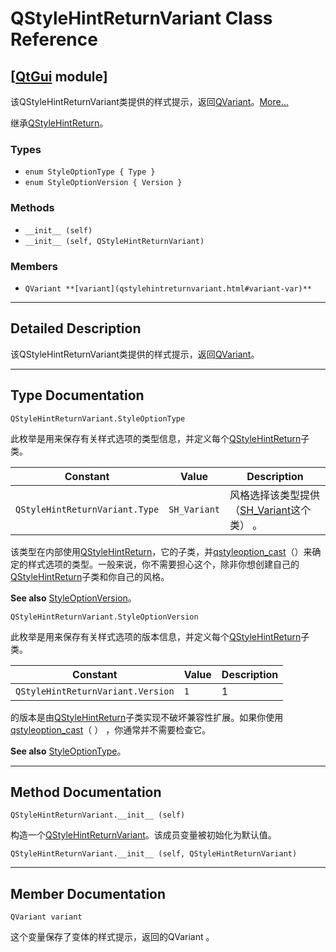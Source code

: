 # QStyleHintReturnVariant Class Reference

## [[QtGui](index.htm) module]

该QStyleHintReturnVariant类提供的样式提示，返回[QVariant](qvariant.html)。[More...](#details)

继承[QStyleHintReturn](qstylehintreturn.html)。

### Types

*   `enum StyleOptionType { Type }`
*   `enum StyleOptionVersion { Version }`

### Methods

*   `__init__ (self)`
*   `__init__ (self, QStyleHintReturnVariant)`

### Members

*   `QVariant **[variant](qstylehintreturnvariant.html#variant-var)**`

* * *

## Detailed Description

该QStyleHintReturnVariant类提供的样式提示，返回[QVariant](qvariant.html)。

* * *

## Type Documentation

```
QStyleHintReturnVariant.StyleOptionType
```

此枚举是用来保存有关样式选项的类型信息，并定义每个[QStyleHintReturn](qstylehintreturn.html)子类。

| Constant | Value | Description |
| --- | --- | --- |
| `QStyleHintReturnVariant.Type` | `SH_Variant` | 风格选择该类型提供（[SH_Variant](qstylehintreturn.html#HintReturnType-enum)这个类） 。 |

该类型在内部使用[QStyleHintReturn](qstylehintreturn.html)，它的子类，并[qstyleoption_cast](qstyleoption.html#qstyleoption_cast)（）来确定的样式选项的类型。一般来说，你不需要担心这个，除非你想创建自己的[QStyleHintReturn](qstylehintreturn.html)子类和你自己的风格。

**See also** [StyleOptionVersion](qstylehintreturnvariant.html#StyleOptionVersion-enum)。

```
QStyleHintReturnVariant.StyleOptionVersion
```

此枚举是用来保存有关样式选项的版本信息，并定义每个[QStyleHintReturn](qstylehintreturn.html)子类。

| Constant | Value | Description |
| --- | --- | --- |
| `QStyleHintReturnVariant.Version` | `1` | 1 |

的版本是由[QStyleHintReturn](qstylehintreturn.html)子类实现不破坏兼容性扩展。如果你使用[qstyleoption_cast](qstyleoption.html#qstyleoption_cast)（ ） ，你通常并不需要检查它。

**See also** [StyleOptionType](qstylehintreturnvariant.html#StyleOptionType-enum)。

* * *

## Method Documentation

```
QStyleHintReturnVariant.__init__ (self)
```

构造一个[QStyleHintReturnVariant](qstylehintreturnvariant.html)。该成员变量被初始化为默认值。

```
QStyleHintReturnVariant.__init__ (self, QStyleHintReturnVariant)
```

* * *

## Member Documentation

```
QVariant variant
```

这个变量保存了变体的样式提示，返回的QVariant 。